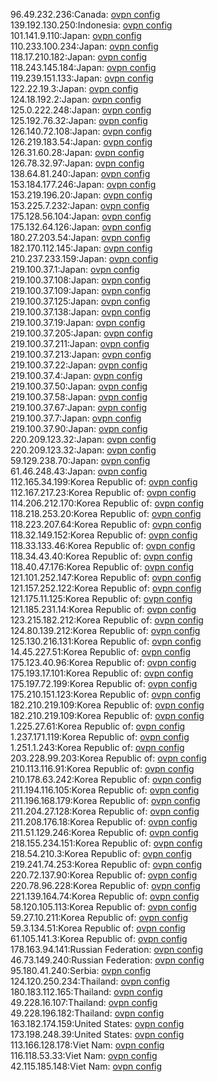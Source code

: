96.49.232.236:Canada: [ovpn config](vpn/96_49_232_236.ovpn)  
139.192.130.250:Indonesia: [ovpn config](vpn/139_192_130_250.ovpn)  
101.141.9.110:Japan: [ovpn config](vpn/101_141_9_110.ovpn)  
110.233.100.234:Japan: [ovpn config](vpn/110_233_100_234.ovpn)  
118.17.210.182:Japan: [ovpn config](vpn/118_17_210_182.ovpn)  
118.243.145.184:Japan: [ovpn config](vpn/118_243_145_184.ovpn)  
119.239.151.133:Japan: [ovpn config](vpn/119_239_151_133.ovpn)  
122.22.19.3:Japan: [ovpn config](vpn/122_22_19_3.ovpn)  
124.18.192.2:Japan: [ovpn config](vpn/124_18_192_2.ovpn)  
125.0.222.248:Japan: [ovpn config](vpn/125_0_222_248.ovpn)  
125.192.76.32:Japan: [ovpn config](vpn/125_192_76_32.ovpn)  
126.140.72.108:Japan: [ovpn config](vpn/126_140_72_108.ovpn)  
126.219.183.54:Japan: [ovpn config](vpn/126_219_183_54.ovpn)  
126.31.60.28:Japan: [ovpn config](vpn/126_31_60_28.ovpn)  
126.78.32.97:Japan: [ovpn config](vpn/126_78_32_97.ovpn)  
138.64.81.240:Japan: [ovpn config](vpn/138_64_81_240.ovpn)  
153.184.177.246:Japan: [ovpn config](vpn/153_184_177_246.ovpn)  
153.219.196.20:Japan: [ovpn config](vpn/153_219_196_20.ovpn)  
153.225.7.232:Japan: [ovpn config](vpn/153_225_7_232.ovpn)  
175.128.56.104:Japan: [ovpn config](vpn/175_128_56_104.ovpn)  
175.132.64.126:Japan: [ovpn config](vpn/175_132_64_126.ovpn)  
180.27.203.54:Japan: [ovpn config](vpn/180_27_203_54.ovpn)  
182.170.112.145:Japan: [ovpn config](vpn/182_170_112_145.ovpn)  
210.237.233.159:Japan: [ovpn config](vpn/210_237_233_159.ovpn)  
219.100.37.1:Japan: [ovpn config](vpn/219_100_37_1.ovpn)  
219.100.37.108:Japan: [ovpn config](vpn/219_100_37_108.ovpn)  
219.100.37.109:Japan: [ovpn config](vpn/219_100_37_109.ovpn)  
219.100.37.125:Japan: [ovpn config](vpn/219_100_37_125.ovpn)  
219.100.37.138:Japan: [ovpn config](vpn/219_100_37_138.ovpn)  
219.100.37.19:Japan: [ovpn config](vpn/219_100_37_19.ovpn)  
219.100.37.205:Japan: [ovpn config](vpn/219_100_37_205.ovpn)  
219.100.37.211:Japan: [ovpn config](vpn/219_100_37_211.ovpn)  
219.100.37.213:Japan: [ovpn config](vpn/219_100_37_213.ovpn)  
219.100.37.22:Japan: [ovpn config](vpn/219_100_37_22.ovpn)  
219.100.37.4:Japan: [ovpn config](vpn/219_100_37_4.ovpn)  
219.100.37.50:Japan: [ovpn config](vpn/219_100_37_50.ovpn)  
219.100.37.58:Japan: [ovpn config](vpn/219_100_37_58.ovpn)  
219.100.37.67:Japan: [ovpn config](vpn/219_100_37_67.ovpn)  
219.100.37.7:Japan: [ovpn config](vpn/219_100_37_7.ovpn)  
219.100.37.90:Japan: [ovpn config](vpn/219_100_37_90.ovpn)  
220.209.123.32:Japan: [ovpn config](vpn/220_209_123_32.ovpn)  
220.209.123.32:Japan: [ovpn config](vpn/220_209_123_32.ovpn)  
59.129.238.70:Japan: [ovpn config](vpn/59_129_238_70.ovpn)  
61.46.248.43:Japan: [ovpn config](vpn/61_46_248_43.ovpn)  
112.165.34.199:Korea Republic of: [ovpn config](vpn/112_165_34_199.ovpn)  
112.167.217.23:Korea Republic of: [ovpn config](vpn/112_167_217_23.ovpn)  
114.206.212.170:Korea Republic of: [ovpn config](vpn/114_206_212_170.ovpn)  
118.218.253.20:Korea Republic of: [ovpn config](vpn/118_218_253_20.ovpn)  
118.223.207.64:Korea Republic of: [ovpn config](vpn/118_223_207_64.ovpn)  
118.32.149.152:Korea Republic of: [ovpn config](vpn/118_32_149_152.ovpn)  
118.33.133.46:Korea Republic of: [ovpn config](vpn/118_33_133_46.ovpn)  
118.34.43.40:Korea Republic of: [ovpn config](vpn/118_34_43_40.ovpn)  
118.40.47.176:Korea Republic of: [ovpn config](vpn/118_40_47_176.ovpn)  
121.101.252.147:Korea Republic of: [ovpn config](vpn/121_101_252_147.ovpn)  
121.157.252.122:Korea Republic of: [ovpn config](vpn/121_157_252_122.ovpn)  
121.175.11.125:Korea Republic of: [ovpn config](vpn/121_175_11_125.ovpn)  
121.185.231.14:Korea Republic of: [ovpn config](vpn/121_185_231_14.ovpn)  
123.215.182.212:Korea Republic of: [ovpn config](vpn/123_215_182_212.ovpn)  
124.80.139.212:Korea Republic of: [ovpn config](vpn/124_80_139_212.ovpn)  
125.130.216.131:Korea Republic of: [ovpn config](vpn/125_130_216_131.ovpn)  
14.45.227.51:Korea Republic of: [ovpn config](vpn/14_45_227_51.ovpn)  
175.123.40.96:Korea Republic of: [ovpn config](vpn/175_123_40_96.ovpn)  
175.193.17.101:Korea Republic of: [ovpn config](vpn/175_193_17_101.ovpn)  
175.197.72.199:Korea Republic of: [ovpn config](vpn/175_197_72_199.ovpn)  
175.210.151.123:Korea Republic of: [ovpn config](vpn/175_210_151_123.ovpn)  
182.210.219.109:Korea Republic of: [ovpn config](vpn/182_210_219_109.ovpn)  
182.210.219.109:Korea Republic of: [ovpn config](vpn/182_210_219_109.ovpn)  
1.225.27.61:Korea Republic of: [ovpn config](vpn/1_225_27_61.ovpn)  
1.237.171.119:Korea Republic of: [ovpn config](vpn/1_237_171_119.ovpn)  
1.251.1.243:Korea Republic of: [ovpn config](vpn/1_251_1_243.ovpn)  
203.228.99.203:Korea Republic of: [ovpn config](vpn/203_228_99_203.ovpn)  
210.113.116.91:Korea Republic of: [ovpn config](vpn/210_113_116_91.ovpn)  
210.178.63.242:Korea Republic of: [ovpn config](vpn/210_178_63_242.ovpn)  
211.194.116.105:Korea Republic of: [ovpn config](vpn/211_194_116_105.ovpn)  
211.196.168.179:Korea Republic of: [ovpn config](vpn/211_196_168_179.ovpn)  
211.204.27.128:Korea Republic of: [ovpn config](vpn/211_204_27_128.ovpn)  
211.208.176.18:Korea Republic of: [ovpn config](vpn/211_208_176_18.ovpn)  
211.51.129.246:Korea Republic of: [ovpn config](vpn/211_51_129_246.ovpn)  
218.155.234.151:Korea Republic of: [ovpn config](vpn/218_155_234_151.ovpn)  
218.54.210.3:Korea Republic of: [ovpn config](vpn/218_54_210_3.ovpn)  
219.241.74.253:Korea Republic of: [ovpn config](vpn/219_241_74_253.ovpn)  
220.72.137.90:Korea Republic of: [ovpn config](vpn/220_72_137_90.ovpn)  
220.78.96.228:Korea Republic of: [ovpn config](vpn/220_78_96_228.ovpn)  
221.139.164.74:Korea Republic of: [ovpn config](vpn/221_139_164_74.ovpn)  
58.120.105.113:Korea Republic of: [ovpn config](vpn/58_120_105_113.ovpn)  
59.27.10.211:Korea Republic of: [ovpn config](vpn/59_27_10_211.ovpn)  
59.3.134.51:Korea Republic of: [ovpn config](vpn/59_3_134_51.ovpn)  
61.105.141.3:Korea Republic of: [ovpn config](vpn/61_105_141_3.ovpn)  
178.163.94.141:Russian Federation: [ovpn config](vpn/178_163_94_141.ovpn)  
46.73.149.240:Russian Federation: [ovpn config](vpn/46_73_149_240.ovpn)  
95.180.41.240:Serbia: [ovpn config](vpn/95_180_41_240.ovpn)  
124.120.250.234:Thailand: [ovpn config](vpn/124_120_250_234.ovpn)  
180.183.112.165:Thailand: [ovpn config](vpn/180_183_112_165.ovpn)  
49.228.16.107:Thailand: [ovpn config](vpn/49_228_16_107.ovpn)  
49.228.196.182:Thailand: [ovpn config](vpn/49_228_196_182.ovpn)  
163.182.174.159:United States: [ovpn config](vpn/163_182_174_159.ovpn)  
173.198.248.39:United States: [ovpn config](vpn/173_198_248_39.ovpn)  
113.166.128.178:Viet Nam: [ovpn config](vpn/113_166_128_178.ovpn)  
116.118.53.33:Viet Nam: [ovpn config](vpn/116_118_53_33.ovpn)  
42.115.185.148:Viet Nam: [ovpn config](vpn/42_115_185_148.ovpn)  
